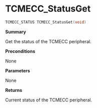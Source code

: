 # TCMECC_StatusGet

```c
TCMECC_STATUS TCMECC_StatusGet(void)
```

**Summary**

Get the status of the TCMECC peripheral.

**Preconditions**

None

**Parameters**

None

**Returns**

Current status of the TCMECC peripheral.
